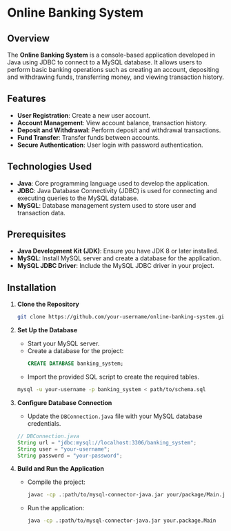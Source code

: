 
# Online Banking System

## Overview

The **Online Banking System** is a console-based application developed in Java using JDBC to connect to a MySQL database. It allows users to perform basic banking operations such as creating an account, depositing and withdrawing funds, transferring money, and viewing transaction history.

## Features

- **User Registration**: Create a new user account.
- **Account Management**: View account balance, transaction history.
- **Deposit and Withdrawal**: Perform deposit and withdrawal transactions.
- **Fund Transfer**: Transfer funds between accounts.
- **Secure Authentication**: User login with password authentication.

## Technologies Used

- **Java**: Core programming language used to develop the application.
- **JDBC**: Java Database Connectivity (JDBC) is used for connecting and executing queries to the MySQL database.
- **MySQL**: Database management system used to store user and transaction data.

## Prerequisites

- **Java Development Kit (JDK)**: Ensure you have JDK 8 or later installed.
- **MySQL**: Install MySQL server and create a database for the application.
- **MySQL JDBC Driver**: Include the MySQL JDBC driver in your project.

## Installation

1. **Clone the Repository**
    ```bash
    git clone https://github.com/your-username/online-banking-system.git
    ```
2. **Set Up the Database**
    - Start your MySQL server.
    - Create a database for the project:
      ```sql
      CREATE DATABASE banking_system;
      ```
    - Import the provided SQL script to create the required tables.
    ```bash
    mysql -u your-username -p banking_system < path/to/schema.sql
    ```
3. **Configure Database Connection**
    - Update the `DBConnection.java` file with your MySQL database credentials.
    ```java
    // DBConnection.java
    String url = "jdbc:mysql://localhost:3306/banking_system";
    String user = "your-username";
    String password = "your-password";
    ```

4. **Build and Run the Application**
    - Compile the project:
      ```bash
      javac -cp .:path/to/mysql-connector-java.jar your/package/Main.java
      ```
    - Run the application:
      ```bash
      java -cp .:path/to/mysql-connector-java.jar your.package.Main
      ```
